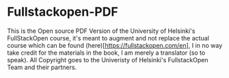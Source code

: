 # Fullstackopen-PDF
This is the Open source PDF Version of the University of Helsinki's FullStackOpen course, it's meant to augment and not replace the actual course which can be found (here)[https://fullstackopen.com/en], I in no way take credit for the materials in the book, I am merely a translator (so to speak). All Copyright goes to the Univeristy of Helsinki's FullstackOpen Team and their partners.
